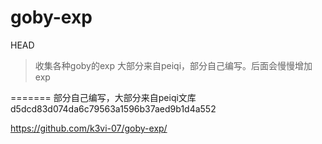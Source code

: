 # goby-exp
HEAD
> 收集各种goby的exp 大部分来自peiqi，部分自己编写。后面会慢慢增加exp

=======
部分自己编写，大部分来自peiqi文库
d5dcd83d074da6c79563a1596b37aed9b1d4a552

https://github.com/k3vi-07/goby-exp/

